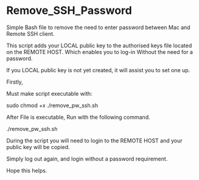 # Remove_SSH_Password
Simple Bash file to remove the need to enter password between Mac and Remote SSH client.

This script adds your LOCAL public key to the authorised keys file located on the REMOTE HOST. Which enables you to log-in 
Without the need for a password.

If you LOCAL public key is not yet created, it will assist you to set one up.

Firstly,

Must make script executable with:

  sudo chmod +x ./remove_pw_ssh.sh
 
After File is executable, Run with the following command.

  ./remove_pw_ssh.sh
  
During the script you will need to login to the REMOTE HOST and your public key will be copied.

Simply log out again, and login without a password requirement.

Hope this helps.
  
  
